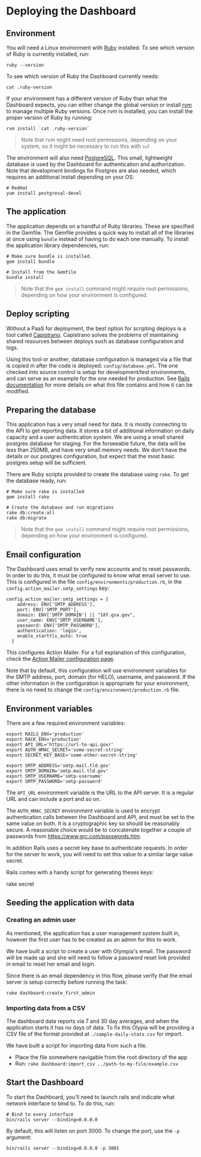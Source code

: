 # Deploying the Dashboard

## Environment

You will need a Linux environment with [Ruby](https://www.ruby-lang.org/en/) installed.  To see which version of Ruby is currently installed, run:

```
ruby --version
```

To see which version of Ruby the Dashboard currently needs:

```
cat .ruby-version
```

If your environment has a different version of Ruby than what the Dashboard expects, you can either change the global version or install [rvm](http://rvm.io/) to manage multiple Ruby versions.  Once rvm is installed, you can install the proper version of Ruby by running:

```
rvm install `cat .ruby-version`
```

> Note that rvm might need root permissions, depending on your system, so it might be necessary to run this with `su`!

The environment will also need [PostgreSQL](https://www.postgresql.org/).  This small, lightweight database is used by the Dashboard for authentication and authorization.  Note that development bindings for Postgres are also needed, which requires an additional install depending on your OS:

```
# RedHat
yum install postgresql-devel
```

## The application

The application depends on a handful of Ruby libraries.  These are specified in the Gemfile.  The Gemfile provides a quick way to install all of the libraries at once using `bundle` instead of having to do each one manually.  To install the application library dependencies, run:

```
# Make sure bundle is installed.
gem install bundle

# Install from the Gemfile
bundle install
```

> Note that the `gem install` command might require root permissions, depending on how your environment is configured.

## Deploy scripting

Without a PaaS for deployment, the best option for scripting deploys is
a tool called [Capistrano](http://capistranorb.com/). Capistrano solves
the problems of maintaining shared resources between deploys such as
database configuration and logs.

Using this tool or another, database configuration is managed via a file
that is copied in after the code is deployed: `config/database.yml`.
The one checked into source control is setup for development/test
environments, and can serve as an example for the one needed for
production. See [Rails documentation](http://edgeguides.rubyonrails.org/configuring.html#configuring-a-database) for more details on what this file contains and how it can be modified.

## Preparing the database

This application has a very small need for data. It is mostly connecting
to the API to get reporting data. It stores a bit of additional
information on daily capacity and a user authentication system. We are
using a small shared postgres database for staging. For the forseeable
future, the data will be less than 250MB, and have very small memory
needs. We don't have the details or our postgres configuration, but
expect that the most basic postgres setup will be sufficient.

There are Ruby scripts provided to create the database using `rake`.  To get the database ready, run:

```
# Make sure rake is installed
gem install rake

# Create the database and run migrations
rake db:create:all
rake db:migrate 
```

> Note that the `gem install` command might require root permissions, depending on how your environment is configured.

## Email configuration

The Dashboard uses email to verify new accounts and to reset passwords.  In order to do this, it must be configured to know what email server to use.  This is configured in the file `config/environments/production.rb`, in the `config.action_mailer.smtp_settings` key:

```
config.action_mailer.smtp_settings = {
    address: ENV['SMTP_ADDRESS'],
    port: ENV['SMTP_PORT'],
    domain: ENV['SMTP_DOMAIN'] || "18f.gsa.gov",
    user_name: ENV['SMTP_USERNAME'],
    password: ENV['SMTP_PASSWORD'],
    authentication: 'login',
    enable_starttls_auto: true
  }
```

This configures Action Mailer.  For a full explanation of this configuration, check the [Action Mailer configuration page](http://guides.rubyonrails.org/action_mailer_basics.html#action-mailer-configuration).

Note that by default, this configuration will use environment variables for the SMTP address, port, domain (for HELO), username, and password.  If the other information in the configuration is appropriate for your environment, there is no need to change the `config/environment/production.rb` file.

## Environment variables

There are a few required environment variables:

```
export RAILS_ENV='production'
export RACK_ENV='production'
export API_URL='https://url-to-api.gov/'
export AUTH_HMAC_SECRET='some-secret-string'
export SECRET_KEY_BASE='some-other-secret-string'

export SMTP_ADDRESS='smtp.mail.tld.gov'
export SMTP_DOMAIN='smtp.mail.tld.gov'
export SMTP_USERNAME='smtp-username'
export SMTP_PASSWORD='smtp-password'
```

The `API_URL` environment variable is the URL to the API server.  It is a regular URL and can include a port and so on.

The `AUTH_HMAC_SECRET` environment variable is used to encrypt authentication calls between the Dashboard and API, and must be set to the same value on both.  It is a cryptographic key so should be reasonably secure.  A reasonable choice would be to concatenate together a couple of passwords from https://www.grc.com/passwords.htm.

In addition Rails uses a secret key base to authenticate requests. In order
for the server to work, you will need to set this value to a similar
large value secret.

Rails comes with a handy script for generating theses keys:

  rake secret

## Seeding the application with data

### Creating an admin user

As mentioned, the application has a user management system built in,
however the first user has to be created as an admin for this to work.

We have built a script to create a user with Olympia's email. The
password will be made up and she will need to follow a password reset
link provided in email to reset her email and login.

Since there is an email dependency in this flow, please verify that the
email server is setup correctly before running the task:

    rake dashboard:create_first_admin

### Importing data from a CSV

The dashboard data reports via 7 and 30 day averages, and when the
application starts it has no days of data. To fix this Olypia will be
providing a CSV file of the format provided at `./sample-daily-stats.csv`
for import.

We have built a script for importing data from such a file.

* Place the file somewhere navigable from the root directory of the app
* Run: `rake dashboard:import_csv ../path-to-my-file/example.csv`

## Start the Dashboard

To start the Dashboard, you'll need to launch rails and indicate what network interface to bind to.  To do this, run:

```
# Bind to every interface
bin/rails server --binding=0.0.0.0
```

By default, this will listen on port 3000.  To change the port, use the `-p` argument:

```
bin/rails server --binding=0.0.0.0 -p 3001
```
